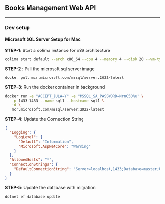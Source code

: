 ## Books Management Web API

---

### Dev setup

#### Microsoft SQL Server Setup for Mac

**STEP-1**: Start a colima instance for x86 architecture

```sh
colima start default --arch x86_64 --cpu 4 --memory 4 --disk 20 --vm-type=vz
```

**STEP-2** : Pull the microsoft sql server image

```sh
docker pull mcr.microsoft.com/mssql/server:2022-latest
```

**STEP-3**: Run the docker container in background

```sh
docker run -e "ACCEPT_EULA=Y" -e "MSSQL_SA_PASSWORD=NrnC50%u" \
   -p 1433:1433 --name sql1 --hostname sql1 \
   -d \
   mcr.microsoft.com/mssql/server:2022-latest
```

**STEP-4**: Update the Connection String

```json
{
  "Logging": {
    "LogLevel": {
      "Default": "Information",
      "Microsoft.AspNetCore": "Warning"
    }
  },
  "AllowedHosts": "*",
  "ConnectionStrings": {
    "DefaultConnectionString": "Server=localhost,1433;Database=master;User Id=sa;Password=NrnC50%u;Encrypt=True;TrustServerCertificate=True;"
  }
}
```

**STEP-5**: Update the database with migration

```sh
dotnet ef database update
```
